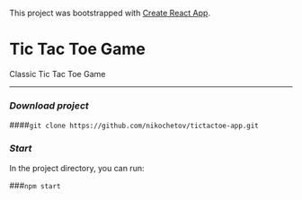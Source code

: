 This project was bootstrapped with [Create React App](https://github.com/facebook/create-react-app).

# Tic Tac Toe Game
Classic Tic Tac Toe Game
***

### *Download project*

####`git clone https://github.com/nikochetov/tictactoe-app.git`

### *Start*

In the project directory, you can run:

###`npm start`
